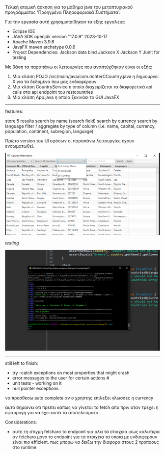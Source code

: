 Τελική ατομική άσκηση για το μάθημα java του μεταπτυχιακού προγράμματος 'Προηγμένα Πληροφοριακά Συστήματα'.



Για την εργασία αυτή χρησιμοποίθηκαν τα εξης εργαλεια:

- Eclipse IDE
- JAVA SDK openjdk version "17.0.9" 2023-10-17
- Apache Maven 3.9.6
- JavaFX maven archetype 0.0.6 
- Project Dependencies:
	Jackson data bind
	Jackson X
	Jackson Y
	Junit for testing 
	
Με βάση τα παραπάνω οι λειτουργίες που αναπτύχθηκαν είναι οι εξής:

1. Μία κλάση POJO /src/main/java/com.richterCCountry.java η δημιουργεί Χ για τα δεδομένα που μας ενδιαφέρουν
2. Μία κλάση CountryService η οποία διαχειρίζεται τα διαφορετικά api calls στα api endpoint του restcountries 
3. Μία κλάση App.java η οποία ξεκινάει το GUI JavaFX


-----

features:

store 5 results
search by name (search field)
search by currency
search by language 
filter / aggregate by type of column (i.e. name, capital, currency, population, continent, subregion, language)


Πρώτο version του UI εφόσων οι παραπάνω λειτουργίες έχουν ενσωματωθεί.

![Alt text](./screenshots/first-ui-version.PNG?raw=true "Title")


*testing*

![Alt text](./screenshots/api-fetch-test.PNG?raw=true "Title")



-----


still left to finish:

- try -catch exceptions on most properties that might crash
- error messages to the user for certain actions #
- unit tests - working on it 
- null pointer exceptions. 

να προσθεσω auto complete αν ο χρηστης επιλεξει γλωσσες η currency

αυτο σημαινει οτι πρεπει καπως να γίνεται το fetch απο πριν οταν τρεχει η εφαρμογη για να έχει αυτά τα αποτελεσματα.


Considerations:

- αυτη τη στιγμη fetcharo το endpoint για ολα τα στοιχεια ισως καλυτερα αν fetcharo μονο το endpoint
για τα στοιχεια τα οποια με ενδιαφερουν είναι πιο efficient. πως μπορω να δειξω την διαφορα στους 2 τροποους στο runtime

